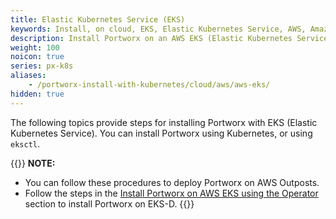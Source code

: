 ```yaml
---
title: Elastic Kubernetes Service (EKS)
keywords: Install, on cloud, EKS, Elastic Kubernetes Service, AWS, Amazon Web Services, Kubernetes, k8s
description: Install Portworx on an AWS EKS (Elastic Kubernetes Service) cluster.
weight: 100
noicon: true
series: px-k8s
aliases:
    - /portworx-install-with-kubernetes/cloud/aws/aws-eks/
hidden: true
---
```


The following topics provide steps for installing Portworx with EKS (Elastic Kubernetes Service). You can install Portworx using Kubernetes, or using `eksctl`.

{{<info>}}
**NOTE:**

- You can follow these procedures to deploy Portworx on AWS Outposts.
- Follow the steps in the [Install Portworx on AWS EKS using the Operator](/portworx-install-with-kubernetes/cloud/aws/aws-eks/operator/) section to install Portworx on EKS-D.
{{</info>}}
